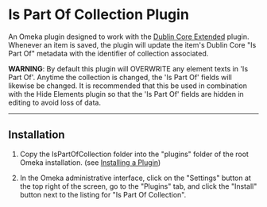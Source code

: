 # Is Part Of Collection Plugin

An Omeka plugin designed to work with the [Dublin Core Extended](https://github.com/omeka/plugin-DublinCoreExtended) plugin. Whenever an item is saved, the plugin will update the item's Dublin Core "Is Part Of" metadata with the identifier of collection associated.

**WARNING**: By default this plugin will OVERWRITE any element texts in 'Is Part Of'. Anytime the collection is changed, the 'Is Part Of' fields will likewise be changed. It is recommended that this be used in combination with the Hide Elements plugin so that the 'Is Part Of' fields are hidden in editing to avoid loss of data.

-----

## Installation

1. Copy the IsPartOfCollection folder into the "plugins" folder of the root Omeka installation. (see [Installing a Plugin](https://omeka.org/classic/docs/Admin/Adding_and_Managing_Plugins/))

2. In the Omeka administrative interface, click on the "Settings" button at the top right of the screen, go to the "Plugins" tab, and click the "Install" button next to the listing for "Is Part Of Collection".
